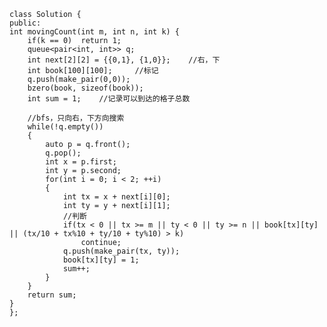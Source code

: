     class Solution {
    public:
    int movingCount(int m, int n, int k) {
        if(k == 0)  return 1;
        queue<pair<int, int>> q;
        int next[2][2] = {{0,1}, {1,0}};    //右，下
        int book[100][100];     //标记
        q.push(make_pair(0,0));
        bzero(book, sizeof(book));
        int sum = 1;    //记录可以到达的格子总数

        //bfs，只向右，下方向搜索
        while(!q.empty())
        {
            auto p = q.front();
            q.pop();
            int x = p.first;
            int y = p.second;
            for(int i = 0; i < 2; ++i)
            {
                int tx = x + next[i][0];
                int ty = y + next[i][1];
                //判断
                if(tx < 0 || tx >= m || ty < 0 || ty >= n || book[tx][ty] || (tx/10 + tx%10 + ty/10 + ty%10) > k)
                    continue;
                q.push(make_pair(tx, ty));
                book[tx][ty] = 1;
                sum++;
            }
        }       
        return sum;
    }
    };
